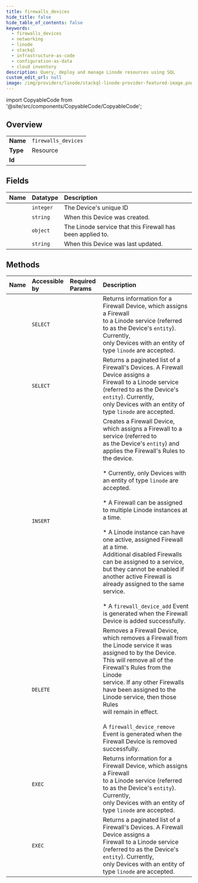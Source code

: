 ```yaml
---
title: firewalls_devices
hide_title: false
hide_table_of_contents: false
keywords:
  - firewalls_devices
  - networking
  - linode    
  - stackql
  - infrastructure-as-code
  - configuration-as-data
  - cloud inventory
description: Query, deploy and manage Linode resources using SQL
custom_edit_url: null
image: /img/providers/linode/stackql-linode-provider-featured-image.png
---
```


import CopyableCode from '@site/src/components/CopyableCode/CopyableCode';




## Overview
<table><tbody>
<tr><td><b>Name</b></td><td><code>firewalls_devices</code></td></tr>
<tr><td><b>Type</b></td><td>Resource</td></tr>
<tr><td><b>Id</b></td><td><CopyableCode code="linode.networking.firewalls_devices" /></td></tr>
</tbody></table>

## Fields
| Name | Datatype | Description |
|:-----|:---------|:------------|
| <CopyableCode code="id" /> | `integer` | The Device's unique ID<br /> |
| <CopyableCode code="created" /> | `string` | When this Device was created.<br /> |
| <CopyableCode code="entity" /> | `object` | The Linode service that this Firewall has been applied to.<br /> |
| <CopyableCode code="updated" /> | `string` | When this Device was last updated.<br /> |
## Methods
| Name | Accessible by | Required Params | Description |
|:-----|:--------------|:----------------|:------------|
| <CopyableCode code="getFirewallDevice" /> | `SELECT` | <CopyableCode code="deviceId, firewallId" /> | Returns information for a Firewall Device, which assigns a Firewall<br />to a Linode service (referred to as the Device's `entity`). Currently,<br />only Devices with an entity of type `linode` are accepted.<br /> |
| <CopyableCode code="getFirewallDevices" /> | `SELECT` | <CopyableCode code="firewallId" /> | Returns a paginated list of a Firewall's Devices. A Firewall Device assigns a<br />Firewall to a Linode service (referred to as the Device's `entity`). Currently,<br />only Devices with an entity of type `linode` are accepted.<br /> |
| <CopyableCode code="createFirewallDevice" /> | `INSERT` | <CopyableCode code="firewallId, data__id, data__type" /> | Creates a Firewall Device, which assigns a Firewall to a service (referred to<br />as the Device's `entity`) and applies the Firewall's Rules to the device.<br /><br />* Currently, only Devices with an entity of type `linode` are accepted.<br /><br />* A Firewall can be assigned to multiple Linode instances at a time.<br /><br />* A Linode instance can have one active, assigned Firewall at a time.<br />Additional disabled Firewalls can be assigned to a service, but they cannot be enabled if another active Firewall is already assigned to the same service.<br /><br />* A `firewall_device_add` Event is generated when the Firewall Device is added successfully.<br /> |
| <CopyableCode code="deleteFirewallDevice" /> | `DELETE` | <CopyableCode code="deviceId, firewallId" /> | Removes a Firewall Device, which removes a Firewall from the Linode service it was<br />assigned to by the Device. This will remove all of the Firewall's Rules from the Linode<br />service. If any other Firewalls have been assigned to the Linode service, then those Rules<br />will remain in effect.<br /><br />A `firewall_device_remove` Event is generated when the Firewall Device is removed successfully.<br /> |
| <CopyableCode code="_getFirewallDevice" /> | `EXEC` | <CopyableCode code="deviceId, firewallId" /> | Returns information for a Firewall Device, which assigns a Firewall<br />to a Linode service (referred to as the Device's `entity`). Currently,<br />only Devices with an entity of type `linode` are accepted.<br /> |
| <CopyableCode code="_getFirewallDevices" /> | `EXEC` | <CopyableCode code="firewallId" /> | Returns a paginated list of a Firewall's Devices. A Firewall Device assigns a<br />Firewall to a Linode service (referred to as the Device's `entity`). Currently,<br />only Devices with an entity of type `linode` are accepted.<br /> |
